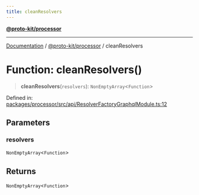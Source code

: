 ```yaml
---
title: cleanResolvers
---
```


[**@proto-kit/processor**](../README.md)

***

[Documentation](../../../README.md) / [@proto-kit/processor](../README.md) / cleanResolvers

# Function: cleanResolvers()

> **cleanResolvers**(`resolvers`): `NonEmptyArray`\<`Function`\>

Defined in: [packages/processor/src/api/ResolverFactoryGraphqlModule.ts:12](https://github.com/proto-kit/framework/blob/4d6b3b6da51b3edee0fbf25ce72c1f59ec61e891/packages/processor/src/api/ResolverFactoryGraphqlModule.ts#L12)

## Parameters

### resolvers

`NonEmptyArray`\<`Function`\>

## Returns

`NonEmptyArray`\<`Function`\>
